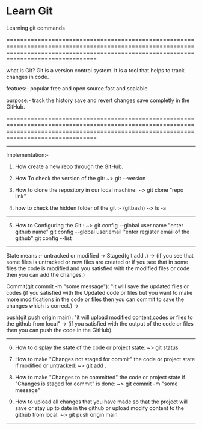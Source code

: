 # Learn Git
Learning git commands

============================================================================================================================================================================================

what is Git?
Git is a version control system.
It is a tool that helps to track changes in code.

featues:-
popular 
free and open source
fast and scalable

purpose:-
track the history 
save and revert changes
save completly in the GitHub.

============================================================================================================================================================================================


--------------------------------------------------------------------------------------------------------------------------------------------------------------------------------------------

Implementation:-

1) How create a new repo through the GitHub.

2) How To check the version of the git: ~> git --version

3) How to clone the repository in our local machine: ~> git clone "repo link"

4) how to check the hidden folder of the git :- (gitbash) ~> ls -a

--------------------------------------------------------------------------------------------------------------------------------------------------------------------------------------------



5) How to Configuring the Git : ~> git config --global user.name "enter github name"
                                   git config --global user.email "enter register email of the github"
			           git config --list



--------------------------------------------------------------------------------------------------------------------------------------------------------------------------------------------

State means :- 
untracked or modified -> Staged(git add .) -> 
(if you see that some files is untracked or new files are created or if you see that in some files the code is modified and you satisfied with the modified files or code then you can add the changes.)

Commit(git commit -m "some message"): "It will save the updated files or codes 
(if you satisfied with the Updated code or files but you want to make more modifications in the code or files then you can commit to save the changes which is correct.) -> 

push(git push origin main): "it will upload modified content,codes or files to the github from local" ->
(if you satisfied with the output of the code or files then you can push the code in the GitHub).

--------------------------------------------------------------------------------------------------------------------------------------------------------------------------------------------

6) How to display the state of the code or project state: ~> git status

7) How to make "Changes not staged for commit" the code or project state if modified or untracked: ~> git add .

8) How to make "Changes to be committed" the code or project state if "Changes is staged for commit" is done: ~> git commit -m "some message"

8) How to upload all changes that you have made so that the project will save or stay up to date in the github or upload modify content to the github from local: ~> git push origin main
--------------------------------------------------------------------------------------------------------------------------------------------------------------------------------------------
